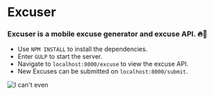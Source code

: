# Excuser
### Excuser is a mobile excuse generator and excuse API. :fire::poop:

- Use `NPM INSTALL` to install the dependencies.
- Enter `GULP` to start the server.
- Navigate to `localhost:8000/excuse` to view the excuse API.
- New Excuses can be submitted on `localhost:8000/submit`.

![I can't even](http://i.imgur.com/fWFJ6rm.gif)
